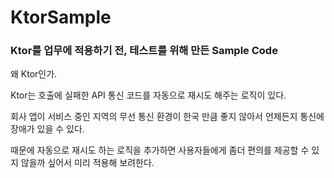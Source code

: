 # KtorSample
### Ktor를 업무에 적용하기 전, 테스트를 위해 만든 Sample Code

왜 Ktor인가.

Ktor는 호출에 실패한 API 통신 코드를 자동으로 재시도 해주는 로직이 있다.

회사 앱이 서비스 중인 지역의 무선 통신 환경이 한국 만큼 좋지 않아서 언제든지 통신에 장애가 있을 수 있다.

때문에 자동으로 재시도 하는 로직을 추가하면 사용자들에게 좀더 편의를 제공할 수 있지 않을까 싶어서 미리 적용해 보려한다.
